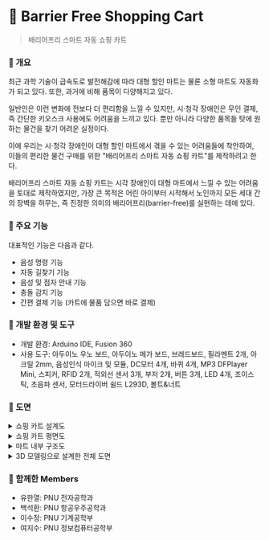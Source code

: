 # 🛒 Barrier Free Shopping Cart
> 배리어프리 스마트 자동 쇼핑 카트 

### 📌 개요
최근 과학 기술이 급속도로 발전해감에 따라 대형 할인 마트는 물론 소형 마트도 자동화가 되고 있다. 또한, 과거에 비해 품목이 다양해지고 있다.

일반인은 이런 변화에 전보다 더 편리함을 느낄 수 있지만, 시·청각 장애인은 무인 결제, 즉 간단한 키오스크 사용에도 어려움을 느끼고 있다. 뿐만 아니라 다양한 품목들 탓에 원하는 물건을 찾기 어려운 실정이다.

이에 우리는 시·청각 장애인이 대형 할인 마트에서 겪을 수 있는 어려움들에 착안하여, 이들의 편리한 물건 구매를 위한 "배리어프리 스마트 자동 쇼핑 카트"를 제작하려고 한다.

배리어프리 스마트 자동 쇼핑 카트는 시각 장애인이 대형 마트에서 느낄 수 있는 어려움을 토대로 제작하였지만, 가장 큰 목적은 어린 아이부터 시작해서 노인까지 모든 세대 간의 장벽을 허무는, 즉 진정한 의미의 배리어프리(barrier-free)를 실현하는 데에 있다.

### 📌 주요 기능
대표적인 기능은 다음과 같다.

- 음성 명령 기능
- 자동 길찾기 기능
- 음성 및 점자 안내 기능
- 충돌 감지 기능
- 간편 결제 기능 (카트에 물품 담으면 바로 결제)

### 📌 개발 환경 및 도구
* 개발 환경: Arduino IDE, Fusion 360
* 사용 도구: 아두이노 우노 보드, 아두이노 메가 보드, 브레드보드, 필라멘트 2개, 아크릴 2mm, 음성인식 마이크 및 모듈, DC모터 4개, 바퀴 4개, MP3 DFPlayer Mini, 스피커, RFID 2개, 적외선 센서 3개, 부저 2개, 버튼 3개, LED 4개, 조이스틱, 초음파 센서, 모터드라이버 쉴드 L293D, 볼트&너트


### 📌 도면

<details>
<summary>쇼핑 카트 설계도</summary>
<img width="800" alt="스크린샷 2023-07-29 오전 12 05 13" src="https://github.com/YeoJiSu/barrier-free-shopping-cart/assets/76769044/fc163cca-7ea1-42c0-8f9e-974f5c768b48"><br>(by 석환)
</details>
  
<details>
<summary>쇼핑 카트 평면도</summary>
<img width="800" alt="스크린샷 2023-07-29 오전 12 04 15" src="https://github.com/YeoJiSu/barrier-free-shopping-cart/assets/76769044/306f1d71-ec22-413b-83e7-648f673314a4"> <br>(by 지수)
</details>

<details>
<summary>마트 내부 구조도</summary>
<img width="800" alt="스크린샷 2023-07-29 오전 12 13 18" src="https://github.com/YeoJiSu/barrier-free-shopping-cart/assets/76769044/4ef81217-a6d5-47d3-8266-bdef49cf5575"> <br>(by 지수)
</details> 

<details>
<summary>3D 모델링으로 설계한 전체 도면</summary>
<img width="400" alt="스크린샷 2023-07-29 오전 12 08 26" src="https://github.com/YeoJiSu/barrier-free-shopping-cart/assets/76769044/e58bb35a-eccb-47bf-95e1-2a50016a17f6">
<img width="400" alt="스크린샷 2023-07-29 오전 12 08 26" src="https://github.com/YeoJiSu/barrier-free-shopping-cart/assets/76769044/4eb7c2dd-8b6d-4b9c-a467-2e138a2aac45">
<img width="400" alt="스크린샷 2023-07-29 오전 12 08 26" src="https://github.com/YeoJiSu/barrier-free-shopping-cart/assets/76769044/60fdb06b-02ab-49e2-a696-53a483c9b596">
<img width="400" alt="스크린샷 2023-07-29 오전 12 08 26" src="https://github.com/YeoJiSu/barrier-free-shopping-cart/assets/76769044/45be16cb-ff23-4fde-9445-b4b98be844c6"> <br>(by 석환)
</details> 

### 📌 함께한 Members
* 유한열: PNU 전자공학과
* 백석환: PNU 항공우주공학과
* 이수정: PNU 기계공학부
* 여지수: PNU 정보컴퓨터공학부

